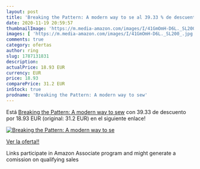 ```yaml
---
layout: post
title: 'Breaking the Pattern: A modern way to se al 39.33 % de descuento'
date: 2020-11-19 20:59:57
thumbnailImage: 'https://m.media-amazon.com/images/I/41GmOmH-D6L._SL200_.jpg'
images: [ 'https://m.media-amazon.com/images/I/41GmOmH-D6L._SL200_.jpg' ]
comments: true
category: ofertas
author: ring
slug: 1787131831
description:
actualPrice: 18.93 EUR
currency: EUR
price: 18.93
comparePrice: 31.2 EUR
inStock: true
prodname: 'Breaking the Pattern: A modern way to sew'
---
```


Está [Breaking the Pattern: A modern way to sew](https://www.amazon.es/dp/1787131831/?tag=tolees-21) con 39.33 de descuento por 18.93 EUR (original: 31.2 EUR) en el siguiente enlace!

[![Breaking the Pattern: A modern way to se](https://m.media-amazon.com/images/I/41GmOmH-D6L._SL200_.jpg)](https://www.amazon.es/dp/1787131831/?tag=tolees-21)

[Ver la oferta!!](https://www.amazon.es/dp/1787131831/?tag=tolees-21)

Links participate in Amazon Associate program and might generate a comission on qualifying sales


